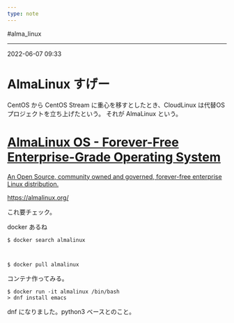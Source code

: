 ```yaml
---
type: note
---
```


#alma_linux

---
2022-06-07  09:33

# AlmaLinux すげー

CentOS から CentOS Stream に重心を移すとしたとき、CloudLinux は代替OS プロジェクトを立ち上げたという。
それが AlmaLinux という。


<div class="rich-link-card-container"><a class="rich-link-card" href="https://almalinux.org/" target="_blank">
	<div class="rich-link-image-container">
		<div class="rich-link-image" style="background-image: url('https://almalinux.org/static/images/hero.png')">
	</div>
	</div>
	<div class="rich-link-card-text">
		<h1 class="rich-link-card-title">AlmaLinux OS - Forever-Free Enterprise-Grade Operating System</h1>
		<p class="rich-link-card-description">
		An Open Source, community owned and governed, forever-free enterprise Linux distribution.
		</p>
		<p class="rich-link-href">
		https://almalinux.org/
		</p>
	</div>
</a></div>


これ要チェック。

docker あるね

```shell
$ docker search almalinux



$ docker pull almalinux
```

コンテナ作ってみる。

```shell
$ docker run -it almalinux /bin/bash
> dnf install emacs
```

dnf になりました。python3 ベースとのこと。




